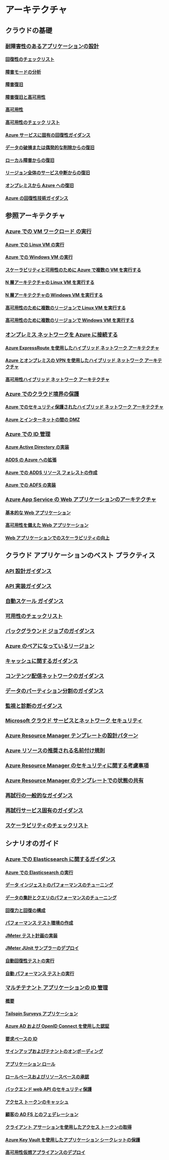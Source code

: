 # アーキテクチャ

## クラウドの基礎

### [耐障害性のあるアプリケーションの設計](guidance-resiliency-overview.md)
#### [回復性のチェックリスト](guidance-resiliency-checklist.md)
#### [障害モードの分析](guidance-resiliency-failure-mode-analysis.md)
#### [障害復旧](..\resiliency\resiliency-disaster-recovery-azure-applications.md)
#### [障害復旧と高可用性](..\resiliency\resiliency-disaster-recovery-high-availability-azure-applications.md)
#### [高可用性](..\resiliency\resiliency-high-availability-azure-applications.md)
#### [高可用性のチェック リスト](..\resiliency\resiliency-high-availability-checklist.md)
#### [Azure サービスに固有の回復性ガイダンス](..\resiliency\resiliency-service-guidance-index.md)
#### [データの破損または偶発的な削除からの復旧](..\resiliency\resiliency-technical-guidance-recovery-data-corruption.md)
#### [ローカル障害からの復旧](..\resiliency\resiliency-technical-guidance-recovery-local-failures.md)
#### [リージョン全体のサービス中断からの復旧](..\resiliency\resiliency-technical-guidance-recovery-loss-azure-region.md)
#### [オンプレミスから Azure への復旧](..\resiliency\resiliency-technical-guidance-recovery-on-premises-azure.md)
#### [Azure の回復性技術ガイダンス](..\resiliency\resiliency-technical-guidance.md)


## 参照アーキテクチャ

### [Azure での VM ワークロード の実行](guidance-ra-compute.md)
#### [Azure での Linux VM の実行](guidance-compute-single-vm-linux.md)
#### [Azure での Windows VM の実行](guidance-compute-single-vm.md)
#### [スケーラビリティと可用性のために Azure で複数の VM を実行する](guidance-compute-multi-vm.md)
#### [N 層アーキテクチャの Linux VM を実行する](guidance-compute-n-tier-vm-linux.md)
#### [N 層アーキテクチャの Windows VM を実行する](guidance-compute-n-tier-vm.md)
#### [高可用性のために複数のリージョンで Linux VM を実行する](guidance-compute-multiple-datacenters-linux.md)
#### [高可用性のために複数のリージョンで Windows VM を実行する](guidance-compute-multiple-datacenters.md)

### [オンプレミス ネットワークを Azure に接続する](guidance-ra-hybrid-networking.md)
#### [Azure ExpressRoute を使用したハイブリッド ネットワーク アーキテクチャ](guidance-hybrid-network-expressroute.md)
#### [Azure とオンプレミスの VPN を使用したハイブリッド ネットワーク アーキテクチャ](guidance-hybrid-network-vpn.md)
#### [高可用性ハイブリッド ネットワーク アーキテクチャ](guidance-hybrid-network-expressroute-vpn-failover.md)

### [Azure でのクラウド境界の保護](guidance-ra-network-security.md)
#### [Azure でのセキュリティ保護されたハイブリッド ネットワーク アーキテクチャ](guidance-iaas-ra-secure-vnet-hybrid.md)
#### [Azure とインターネットの間の DMZ](guidance-iaas-ra-secure-vnet-dmz.md)

### [Azure での ID 管理](guidance-ra-identity.md)
#### [Azure Active Directory の実装](guidance-identity-aad.md)
#### [ADDS の Azure への拡張](guidance-identity-adds-extend-domain.md)
#### [Azure での ADDS リソース フォレストの作成](guidance-identity-adds-resource-forest.md)
#### [Azure での ADFS の実装](guidance-identity-adfs.md)

### [Azure App Service の Web アプリケーションのアーキテクチャ](guidance-ra-app-service.md)
#### [基本的な Web アプリケーション](guidance-web-apps-basic.md)
#### [高可用性を備えた Web アプリケーション](guidance-web-apps-multi-region.md)
#### [Web アプリケーションでのスケーラビリティの向上](guidance-web-apps-scalability.md)


## クラウド アプリケーションのベスト プラクティス

### [API 設計ガイダンス](..\best-practices-api-design.md)
### [API 実装ガイダンス](..\best-practices-api-implementation.md)
### [自動スケール ガイダンス](..\best-practices-auto-scaling.md)
### [可用性のチェックリスト](..\best-practices-availability-checklist.md)
### [バックグラウンド ジョブのガイダンス](..\best-practices-background-jobs.md)
### [Azure のペアになっているリージョン](..\best-practices-availability-paired-regions.md)
### [キャッシュに関するガイダンス](..\best-practices-caching.md)
### [コンテンツ配信ネットワークのガイダンス](..\best-practices-cdn.md)
### [データのパーティション分割のガイダンス](..\best-practices-data-partitioning.md)
### [監視と診断のガイダンス](..\best-practices-monitoring.md)
### [Microsoft クラウド サービスとネットワーク セキュリティ](..\best-practices-network-security.md)
### [Azure Resource Manager テンプレートの設計パターン](..\best-practices-resource-manager-design-templates.md)
### [Azure リソースの推奨される名前付け規則](guidance-naming-conventions.md)
### [Azure Resource Manager のセキュリティに関する考慮事項](..\best-practices-resource-manager-security.md)
### [Azure Resource Manager のテンプレートでの状態の共有](..\best-practices-resource-manager-state.md)
### [再試行の一般的なガイダンス](..\best-practices-retry-general.md)
### [再試行サービス固有のガイダンス](..\best-practices-retry-service-specific.md)
### [スケーラビリティのチェックリスト](..\best-practices-scalability-checklist.md)


## シナリオのガイド

### [Azure での Elasticsearch に関するガイダンス](guidance-elasticsearch.md)
#### [Azure での Elasticsearch の実行](guidance-elasticsearch-running-on-azure.md)
#### [データ インジェストのパフォーマンスのチューニング](guidance-elasticsearch-tuning-data-ingestion-performance.md)
#### [データの集計とクエリのパフォーマンスのチューニング](guidance-elasticsearch-tuning-data-aggregation-and-query-performance.md)
#### [回復力と回復の構成](guidance-elasticsearch-configuring-resilience-and-recovery.md)
#### [パフォーマンス テスト環境の作成](guidance-elasticsearch-creating-performance-testing-environment.md)
#### [JMeter テスト計画の実装](guidance-elasticsearch-implementing-jmeter-test-plan.md)
#### [JMeter JUnit サンプラーのデプロイ](guidance-elasticsearch-deploying-jmeter-junit-sampler.md)
#### [自動回復性テストの実行](guidance-elasticsearch-running-automated-resilience-tests.md)
#### [自動 パフォーマンス テストの実行](guidance-elasticsearch-running-automated-performance-tests.md)

### [マルチテナント アプリケーションの ID 管理](guidance-multitenant-identity.md)
#### [概要](guidance-multitenant-identity-intro.md)
#### [Tailspin Surveys アプリケーション](guidance-multitenant-identity-tailspin.md)
#### [Azure AD および OpenID Connect を使用した認証](guidance-multitenant-identity-authenticate.md)
#### [要求ベースの ID](guidance-multitenant-identity-claims.md)
#### [サインアップおよびテナントのオンボーディング](guidance-multitenant-identity-signup.md)
#### [アプリケーション ロール](guidance-multitenant-identity-app-roles.md)
#### [ロールベースおよびリソースベースの承認](guidance-multitenant-identity-authorize.md)
#### [バックエンド web API のセキュリティ保護](guidance-multitenant-identity-web-api.md)
#### [アクセス トークンのキャッシュ](guidance-multitenant-identity-token-cache.md)
#### [顧客の AD FS とのフェデレーション](guidance-multitenant-identity-adfs.md)
#### [クライアント アサーションを使用したアクセス トークンの取得](guidance-multitenant-identity-client-assertion.md)
#### [Azure Key Vault を使用したアプリケーション シークレットの保護](guidance-multitenant-identity-keyvault.md)
#### [高可用性仮想アプライアンスのデプロイ](guidance-nva-ha.md)


<!--HONumber=Nov16_HO4-->


